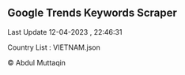 

## Google Trends Keywords Scraper 
 
Last Update 12-04-2023 , 22:46:31

Country List :
VIETNAM.json



© Abdul Muttaqin 
